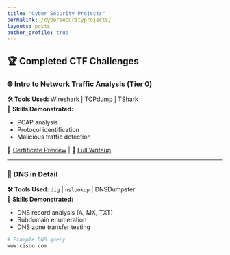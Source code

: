 ```yaml
---
title: "Cyber Security Projects"
permalink: /cybersecurityprojects/
layouts: posts
author_profile: true
---
```


## 🏆 Completed CTF Challenges

### 🌐 **Intro to Network Traffic Analysis (Tier 0)**
**🛠️ Tools Used:** Wireshark | TCPdump | TShark  
**📌 Skills Demonstrated:**
- PCAP analysis
- Protocol identification
- Malicious traffic detection

📸 [Certificate Preview](#) | 📝 [Full Writeup](#)

---

### 🔎 **DNS in Detail**  
**🛠️ Tools Used:** `dig` | `nslookup` | DNSDumpster  
**📌 Skills Demonstrated:**  
- DNS record analysis (A, MX, TXT)
- Subdomain enumeration
- DNS zone transfer testing

```bash
# Example DNS query
www.cisco.com
